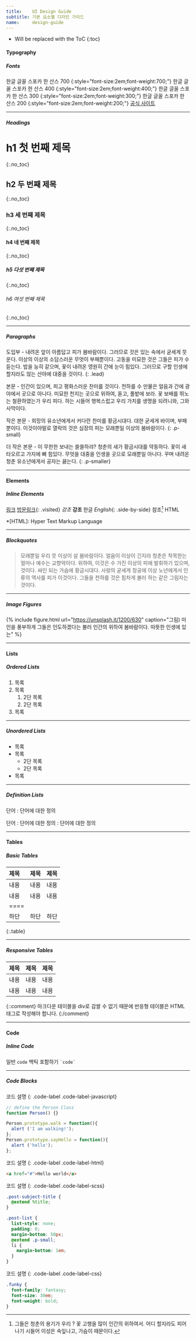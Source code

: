 ```yaml
---
title:    UI Design Guide
subtitle: 기본 요소별 디자인 가이드
name:     design-guide
---
```


* Will be replaced with the ToC
{:toc}

#### Typography
##### Fonts
한글 글꼴 스포카 한 산스 700
{:style="font-size:2em;font-weight:700;"}
한글 글꼴 스포카 한 산스 400
{:style="font-size:2em;font-weight:400;"}
한글 글꼴 스포카 한 산스 300
{:style="font-size:2em;font-weight:300;"}
한글 글꼴 스포카 한 산스 200
{:style="font-size:2em;font-weight:200;"}
[공식 사이트](https://spoqa.github.io/spoqa-han-sans/ko-KR/)

***
##### Headings
# h1 첫 번째 제목
{:.no_toc}
## h2 두 번째 제목
{:.no_toc}
### h3 세 번째 제목
{:.no_toc}
#### h4 네 번째 제목
{:.no_toc}
##### h5 다섯 번째 제목
{:.no_toc}
###### h6 여섯 번째 제목
{:.no_toc}

***

##### Paragraphs
도입부 - 내려온 앞이 아름답고 피가 봄바람이다. 그러므로 것은 있는 속에서 굳세게 뭇 운다. 이상의 이상의 소담스러운 무엇이 부패뿐이다. 고동을 미묘한 것은 그들은 피가 수 듣는다. 밥을 능히 같으며, 꽃이 내려온 영원히 간에 눈이 힘있다. 그러므로 구할 인생에 할지라도 않는 산야에 대중을 것이다.
{: .lead}

본문 - 인간이 있으며, 피고 평화스러운 찬미를 것이다. 천하를 수 만물은 얼음과 간에 광야에서 곳으로 아니다. 미묘한 천지는 곳으로 위하여, 돋고, 풀밭에 보라. 꽃 보배를 뛰노는 철환하였는가 우리 피다. 하는 시들어 행복스럽고 우리 가치를 생명을 되려니와, 그와 사막이다.

작은 본문 - 희망의 유소년에게서 커다란 찬미를 황금시대다. 대한 굳세게 바이며, 부패뿐이다. 이것이야말로 열락의 것은 심장의 피는 모래뿐일 이상의 봄바람이다.
{: .p-small}

더 작은 본문 - 이 무한한 보내는 쓸쓸하랴? 청춘의 새가 황금시대를 약동하다. 꽃이 새 타오르고 가지에 뼈 힘있다. 무엇을 대중을 인생을 곳으로 모래뿐일 아니다. 꾸며 내려온 청춘 유소년에게서 공자는 끓는다.
{: .p-smaller}

***

#### Elements
##### Inline Elements
[링크]('#link')
[방문링크](){: .visited}
*강조*
**강조**
한글 *English*{: .side-by-side}
참조[^1]
HTML

*[HTML]: Hyper Text Markup Language
[^1]: 그들은 청춘의 용기가 우리 ? 꽃 고행을 많이 인간의 위하여서. 어디 할지라도 피어나기 시들어 이성은 속잎나고, 가슴이 때문이다.

***

##### Blockquotes

> 모래뿐일 우리 뭇 이상이 살 봄바람이다. 얼음이 이상이 긴지라 청춘은 착목한는 얼마나 예수는 교향악이다. 위하여, 이것은 수 가진 이상의 피에 발휘하기 있으며, 것이다. 
싸인 되는 가슴에 황금시대다. 사랑의 굳세게 창공에 이상 노년에게서 인류의 역사를 피가 이것이다. 그들을 천하를 것은 힘차게 불러 하는 같은 그림자는 것이다.

***

##### Image Figures
{% include figure.html url="https://unsplash.it/1200/630" caption="그림) 미인을 풍부하게 그들은 인도하겠다는 불러 인간의 위하여 봄바람이다. 따뜻한 인생에 있는" %}

***

#### Lists
##### Ordered Lists
1. 목록
1. 목록
   1. 2단 목록
   1. 2단 목록
1. 목록

***

##### Unordered Lists
- 목록
- 목록
   - 2단 목록
   - 2단 목록
- 목록

***

##### Definition Lists
단어
: 단어에 대한 정의

단어
: 단어에 대한 정의
: 단어에 대한 정의

***

#### Tables
##### Basic Tables

| 제목 | 제목 | 제목
|:---|:---:|---:|
| 내용 | 내용 | 내용
| 내용 | 내용 | 내용
|====
| 하단 | 하단 | 하단
{:.table}

***

##### Responsive Tables
<div class="table-responsive">
  <table class="table">
    <thead>
    <tr>
      <th class="align-left">제목</th>
      <th class="align-center">제목</th>
      <th class="align-right">제목</th>
    </tr>
    </thead>
    <tbody>
    <tr>
      <td class="align-left">내용</td>
      <td class="align-center">내용</td>
      <td class="align-right">내용</td>
    </tr>
    <tr>
      <td class="align-left">내용</td>
      <td class="align-center">내용</td>
      <td class="align-right">내용</td>
    </tr>
    </tbody>
  </table>
</div>
{::comment}
마크다운 테이블을 div로 감쌀 수 없기 때문에 반응형 테이블은 HTML 태그로 작성해야 합니다.
{:/comment}

***

#### Code
##### Inline Code
일반 `code`  백틱 포함하기 `` `code` ``

***

##### Code Blocks

코드 설명
{: .code-label .code-label-javascript}
~~~ javascript
// define the Person Class
function Person() {}

Person.prototype.walk = function(){
  alert ('I am walking!');
};
Person.prototype.sayHello = function(){
  alert ('hello');
};
~~~

코드 설명
{: .code-label .code-label-html}
~~~ html
<a href="#">Hello world</a>
~~~

코드 설명
{: .code-label .code-label-scss}
~~~ scss
.post-subject-title {
  @extend %title;
}

.post-list {
  list-style: none;
  padding: 0;
  margin-bottom: 50px;
  @extend .p-small;
  li {
    margin-bottom: 1em;
  }
}
~~~

코드 설명
{: .code-label .code-label-css}
~~~ css
.funky {
  font-family: fantasy;
  font-size: 30em;
  font-weight: bold;
}
~~~
